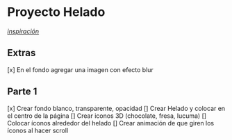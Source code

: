 # Proyecto Helado

[*inspiración*](https://dribbble.com/shots/14046396-Shake)

## Extras
[x] En el fondo agregar una imagen con efecto blur

## Parte 1
[x] Crear fondo blanco, transparente, opacidad
[] Crear Helado y colocar en el centro de la página
[] Crear iconos 3D (chocolate, fresa, lucuma)
[] Colocar íconos alrededor del helado
[] Crear animación de que giren los íconos al hacer scroll
